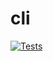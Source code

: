 # cli

[![Tests](https://github.com/alphaolomi/minicli/actions/workflows/tests.yml/badge.svg)](https://github.com/alphaolomi/minicli/actions/workflows/tests.yml)